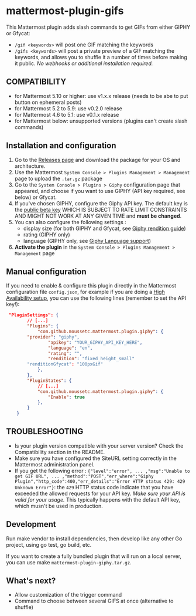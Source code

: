 # mattermost-plugin-gifs
This Mattermost plugin adds slash commands to get GIFs from either GIPHY or Gfycat:
- `/gif <keywords>` will post one GIF matching the keywords 
- `/gifs <keywords>` will post a private preview of a GIF matching the keywords, and allows you to shuffle it a number of times before making it public. 
*No webhooks or additional installation required.*

## COMPATIBILITY
- for Mattermost 5.10 or higher: use v1.x.x release (needs to be abe to put button on ephemeral posts)
- for Mattermost 5.2 to 5.9: use v0.2.0 release
- for Mattermost 4.6 to 5.1: use v0.1.x release
- for Mattermost below: unsupported versions (plugins can't create slash commands)

## Installation and configuration
1. Go to the [Releases page](https://github.com/moussetc/mattermost-plugin-giphy/releases) and download the package for your OS and architecture.
2. Use the Mattermost `System Console > Plugins Management > Management` page to upload the `.tar.gz` package
3. Go to the `System Console > Plugins > Giphy` configuration page that appeared, and choose if you want to use GIPHY (API key required, see below) or Gfycat.
4. If you've chosen GIPHY, configure the Giphy API key. The default key is the [public beta key](https://developers.giphy.com/docs/) WHICH IS SUBJECT TO RATE LIMIT CONSTRAINTS AND MIGHT NOT WORK AT ANY GIVEN TIME and **must be changed**.
4. You can also configure the following settings :
    - display size (for both GIPHY and Gfycat, see [Giphy rendition guide](https://developers.giphy.com/docs/#rendition-guide))
    - rating (GIPHY only)
    - language (GIPHY only, see [Giphy Language support](https://developers.giphy.com/docs/#rendition-guide))
4. **Activate the plugin** in the `System Console > Plugins Management > Management` page

## Manual configuration
If you need to enable & configure this plugin directly in the Mattermost configuration file `config.json`, for example if you are doing a [High Availability setup](https://docs.mattermost.com/deployment/cluster.html), you can use the following lines (remember to set the API key!):
```json
 "PluginSettings": {
        // [...]
        "Plugins": {
            "com.github.moussetc.mattermost.plugin.giphy": {
		"provider": "giphy",
                "apikey": "YOUR_GIPHY_API_KEY_HERE", 
                "language": "en",
                "rating": "",
                "rendition": "fixed_height_small"
		"renditionGfycat": "100pxGif"
            },
        },
        "PluginStates": {
            // [...]
            "com.github.moussetc.mattermost.plugin.giphy": {
                "Enable": true
            },
        }
    }
```

## TROUBLESHOOTING
- Is your plugin version compatible with your server version? Check the Compatibility section in the README.
- Make sure you have configured the SiteURL setting correctly in the Mattermost administration panel.
- If you get the following error : `{"level":"error", ... ,"msg":"Unable to get GIF URL", ... ,"method":"POST","err_where":"Giphy Plugin","http_code":400,"err_details":"Error HTTP status 429: 429 Unknown Error"}`: the `429` HTTP status code indicate that you have exceeded the allowed requests for your API key. *Make sure your API is valid for your usage.* This typically happens with the default API key, which musn't be used in production.

## Development
Run make vendor to install dependencies, then develop like any other Go project, using go test, go build, etc.

If you want to create a fully bundled plugin that will run on a local server, you can use make `mattermost-plugin-giphy.tar.gz`.

## What's next?
- Allow customization of the trigger command
- Command to choose between several GIFS at once (alternative to shuffle)
